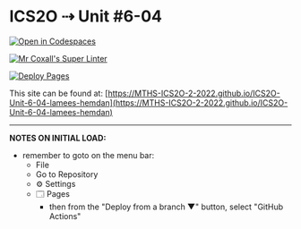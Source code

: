 # ICS2O ⇢ Unit #6-04

[![Open in Codespaces](https://classroom.github.com/assets/launch-codespace-7f7980b617ed060a017424585567c406b6ee15c891e84e1186181d67ecf80aa0.svg)](https://classroom.github.com/open-in-codespaces?assignment_repo_id=11263253)

[![Mr Coxall's Super Linter](https://github.com/MTHS-ICS2O-2-2022/ICS2O-Unit-6-04-lamees-hemdan/workflows/Mr%20Coxall's%20Super%20Linter/badge.svg)](https://github.com/MTHS-ICS2O-2-2022/ICS2O-Unit-6-04-lamees-hemdan/actions)

[![Deploy Pages](https://github.com/MTHS-ICS2O-2-2022/ICS2O-Unit-6-04-lamees-hemdan/workflows/Deploy%20Pages/badge.svg)](https://github.com/MTHS-ICS2O-2-2022/ICS2O-Unit-6-04-lamees-hemdan/actions)

This site can be found at: [https://MTHS-ICS2O-2-2022.github.io/ICS2O-Unit-6-04-lamees-hemdan](https://MTHS-ICS2O-2-2022.github.io/ICS2O-Unit-6-04-lamees-hemdan)

---

**NOTES ON INITIAL LOAD:**
- remember to goto on the menu bar:
  - File
  - Go to Repository
  - ⚙ Settings
  - 🗔 Pages
    - then from the "Deploy from a branch ▼" button, select "GitHub Actions"
